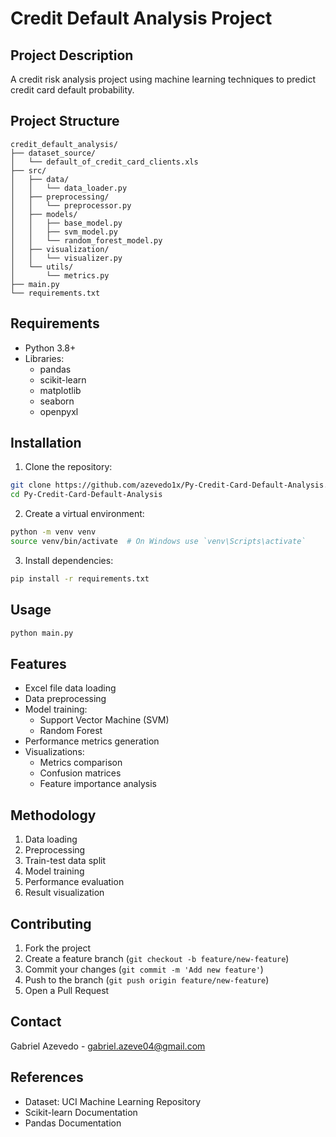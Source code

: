 # Credit Default Analysis Project

## Project Description
A credit risk analysis project using machine learning techniques to predict credit card default probability.

## Project Structure
```
credit_default_analysis/
├── dataset_source/
│   └── default_of_credit_card_clients.xls
├── src/
│   ├── data/
│   │   └── data_loader.py
│   ├── preprocessing/
│   │   └── preprocessor.py
│   ├── models/
│   │   ├── base_model.py
│   │   ├── svm_model.py
│   │   └── random_forest_model.py
│   ├── visualization/
│   │   └── visualizer.py
│   └── utils/
│       └── metrics.py
├── main.py
└── requirements.txt
```

## Requirements
- Python 3.8+
- Libraries:
  - pandas
  - scikit-learn
  - matplotlib
  - seaborn
  - openpyxl

## Installation

1. Clone the repository:
```bash
git clone https://github.com/azevedo1x/Py-Credit-Card-Default-Analysis.git
cd Py-Credit-Card-Default-Analysis
```

2. Create a virtual environment:
```bash
python -m venv venv
source venv/bin/activate  # On Windows use `venv\Scripts\activate`
```

3. Install dependencies:
```bash
pip install -r requirements.txt
```

## Usage
```bash
python main.py
```

## Features
- Excel file data loading
- Data preprocessing
- Model training:
  - Support Vector Machine (SVM)
  - Random Forest
- Performance metrics generation
- Visualizations:
  - Metrics comparison
  - Confusion matrices
  - Feature importance analysis

## Methodology
1. Data loading
2. Preprocessing
3. Train-test data split
4. Model training
5. Performance evaluation
6. Result visualization

## Contributing
1. Fork the project
2. Create a feature branch (`git checkout -b feature/new-feature`)
3. Commit your changes (`git commit -m 'Add new feature'`)
4. Push to the branch (`git push origin feature/new-feature`)
5. Open a Pull Request

## Contact
Gabriel Azevedo - gabriel.azeve04@gmail.com

## References
- Dataset: UCI Machine Learning Repository
- Scikit-learn Documentation
- Pandas Documentation
